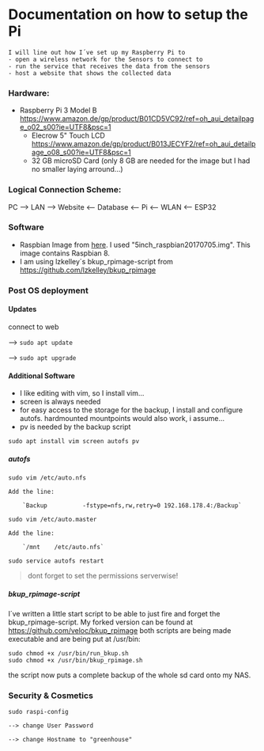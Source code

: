 # Documentation on how to setup the Pi
	I will line out how I´ve set up my Raspberry Pi to
 	- open a wireless network for the Sensors to connect to
	- run the service that receives the data from the sensors
 	- host a website that shows the collected data

### Hardware:
   - Raspberry Pi 3 Model B		https://www.amazon.de/gp/product/B01CD5VC92/ref=oh_aui_detailpage_o02_s00?ie=UTF8&psc=1
     - Elecrow 5" Touch LCD 	https://www.amazon.de/gp/product/B013JECYF2/ref=oh_aui_detailpage_o08_s00?ie=UTF8&psc=1
	 - 32 GB microSD Card (only 8 GB are needed for the image but I had no smaller laying arround...)

### Logical Connection Scheme:

PC --> LAN --> Website <-- Database <-- Pi <-- WLAN <-- ESP32
			   
### Software

- Raspbian Image from [here](https://www.waveshare.com/wiki/5inch_HDMI_LCD#Software).
	I used "5inch_raspbian20170705.img".
	This image contains Raspbian 8.
- I am using lzkelley´s bkup_rpimage-script from https://github.com/lzkelley/bkup_rpimage
	
### Post OS deployment

#### Updates
connect to web

--> `sudo apt update`

--> `sudo apt upgrade`
	
#### Additional Software
- I like editing with vim, so I install vim...
- screen is always needed
- for easy access to the storage for the backup, I install and configure autofs. hardmounted mountpoints would also work, i assume...
- pv is needed by the backup script

`sudo apt install vim screen autofs pv`

##### autofs
`sudo vim /etc/auto.nfs`

	Add the line:
	
		`Backup          -fstype=nfs,rw,retry=0 192.168.178.4:/Backup`

`sudo vim /etc/auto.master`

	Add the line:
	
		`/mnt    /etc/auto.nfs`

`sudo service autofs restart`
> dont forget to set the permissions serverwise!

##### bkup_rpimage-script
I´ve written a little start script to be able to just fire and forget the bkup_rpimage-script.
My forked version can be found at https://github.com/veloc/bkup_rpimage
both scripts are being made executable and are being put at /usr/bin:

```
sudo chmod +x /usr/bin/run_bkup.sh
sudo chmod +x /usr/bin/bkup_rpimage.sh
```

the script now puts a complete backup of the whole sd card onto my NAS.

### Security & Cosmetics
`sudo raspi-config`

	--> change User Password
	
	--> change Hostname to "greenhouse" 